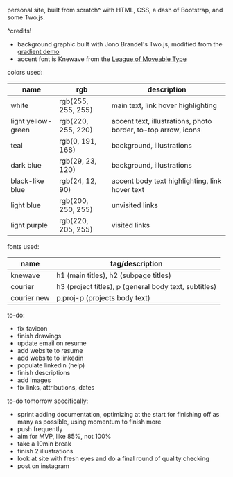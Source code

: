 personal site, built from scratch^ with HTML, CSS, a dash of Bootstrap, 
and some Two.js.

^credits!
- background graphic built with Jono Brandel's Two.js, modified from the [gradient demo](https://codepen.io/jonobr1/pen/yLoEEQJ)
- accent font is Knewave from the [League of Moveable Type]( https://www.theleagueofmoveabletype.com/)

colors used:

| name | rgb | description |
| --- | --- | --- |
| white | rgb(255, 255, 255) | main text, link hover highlighting |
| light yellow-green | rgb(220, 255, 220) | accent text, illustrations, photo border, to-top arrow, icons |
| teal | rgb(0, 191, 168) | background, illustrations |
| dark blue | rgb(29, 23, 120) | background, illustrations |
| black-like blue | rgb(24, 12, 90) | accent body text highlighting, link hover text |
| light blue | rgb(200, 250, 255) | unvisited links |
| light purple | rgb(220, 205, 255) | visited links |

fonts used:

| name | tag/description |
| --- | --- |
|knewave | h1 (main titles), h2 (subpage titles) |
|courier | h3 (project titles), p (general body text, subtitles) |
|courier new | p.proj-p (projects body text) |

to-do:
- fix favicon
- finish drawings
- update email on resume
- add website to resume
- add website to linkedin
- populate linkedin (help)
- finish descriptions
- add images
- fix links, attributions, dates

to-do tomorrow specifically:
- sprint adding documentation, optimizing at the start for finishing off as many as possible, using momentum to finish more
- push frequently
- aim for MVP, like 85%, not 100%
- take a 10min break
- finish 2 illustrations
- look at site with fresh eyes and do a final round of quality checking
- post on instagram
